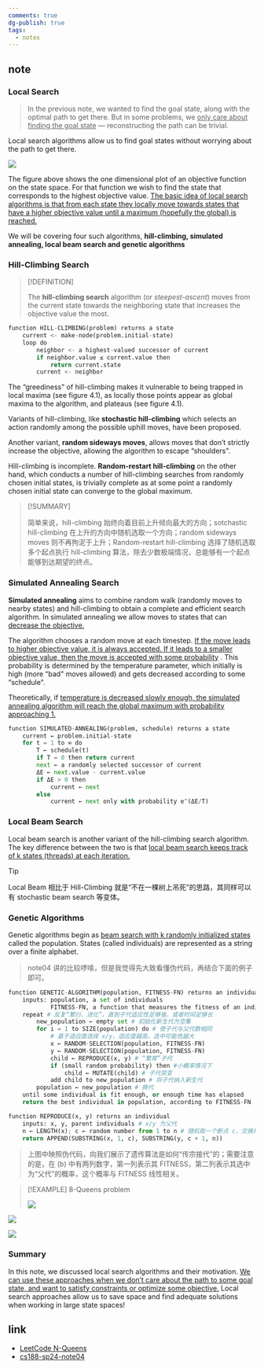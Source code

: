 ```yaml
---
comments: true
dg-publish: true
tags:
  - notes
---
```


## note

### Local Search

> In the previous note, we wanted to find the goal state, along with the optimal path to get there. But in some problems, we <u>only care about finding the goal state</u>  — reconstructing the path can be trivial.

Local search algorithms allow us to find goal states without worrying about the path to get there.

![](attachments/04_Local-Search.png)

The figure above shows the one dimensional plot of an objective function on the state space. For that function we wish to find the state that corresponds to the highest objective value. <u>The basic idea of local search algorithms is that from each state they locally move towards states that have a higher objective value until a maximum (hopefully the global) is reached. </u> 

We will be covering four such algorithms, **hill-climbing, simulated annealing, local beam search and genetic algorithms**

### Hill-Climbing Search

> [!DEFINITION]
>
> The **hill-climbing search** algorithm (or _steepest-ascent_) moves from the current state towards the neighboring state that increases the objective value the most.

```python title="pseudocode for hill-climbing"
function HILL-CLIMBING(problem) returns a state
    current <- make-node(problem.initial-state)
    loop do
        neighbor <- a highest-valued successor of current
        if neighbor.value ≤ current.value then
            return current.state
        current <- neighbor
```

The “greediness" of hill-climbing makes it vulnerable to being trapped in local maxima (see figure 4.1), as locally those points appear as global maxima to the algorithm, and plateaus (see figure 4.1). 

Variants of hill-climbing, like **stochastic hill-climbing** which selects an action randomly among the possible uphill moves, have been proposed. 

Another variant, **random sideways moves**, allows moves that don’t strictly increase the objective, allowing the algorithm to escape “shoulders".

Hill-climbing is incomplete. **Random-restart hill-climbing** on the other hand, which conducts a number of hill-climbing searches from randomly chosen initial states, is trivially complete as at some point a randomly chosen initial state can converge to the global maximum.

> [!SUMMARY]
>
> 简单来说，hill-climbing 始终向着目前上升倾向最大的方向；sotchastic hill-climbing 在上升的方向中随机选取一个方向；random sideways moves 则不再拘泥于上升；Random-restart hill-climbing 选择了随机选取多个起点执行 hill-climbing 算法，除去少数极端情况，总能够有一个起点能够到达期望的终点。

### Simulated Annealing Search

**Simulated annealing** aims to combine random walk (randomly moves to nearby states) and hill-climbing to obtain a complete and efficient search algorithm. In simulated annealing we allow moves to states that can <u>decrease the objective.</u> 

The algorithm chooses a random move at each timestep. <u>If the move leads to higher objective value, it is always accepted. If it leads to a smaller objective value, then the move is accepted with some probability</u> . This probability is determined by the temperature parameter, which initially is high (more “bad" moves allowed) and gets decreased according to some “schedule". 

Theoretically, if <u>temperature is decreased slowly enough, the simulated annealing algorithm will reach the global maximum with probability approaching 1.</u> 

```python title="pseudocode for simulated annealing"
function SIMULATED-ANNEALING(problem, schedule) returns a state
    current ← problem.initial-state
    for t = 1 to ∞ do
        T ← schedule(t)
        if T = 0 then return current
        next ← a randomly selected successor of current
        ΔE ← next.value - current.value
        if ΔE > 0 then
            current ← next
        else
            current ← next only with probability e^(ΔE/T)
```

### Local Beam Search

Local beam search is another variant of the hill-climbing search algorithm. The key difference between the two is that <u>local beam search keeps track of k states (threads) at each iteration.</u> 

> [!TIP]
>
> Local Beam 相比于 Hill-Climbing 就是“不在一棵树上吊死”的思路，其同样可以有 stochastic beam search 等变体。

### Genetic Algorithms

Genetic algorithms begin as <u>beam search with k randomly initialized states</u>  called the population. States (called individuals) are represented as a string over a finite alphabet.

> note04 讲的比较啰嗦，但是我觉得先大致看懂伪代码，再结合下面的例子即可。

```python title="pseudocode for genetic algorithm"
function GENETIC-ALGORITHM(population, FITNESS-FN) returns an individual
    inputs: population, a set of individuals
            FITNESS-FN, a function that measures the fitness of an individual
    repeat # 反复“繁衍、进化”，直到子代适应性足够强，或者时间足够长
        new_population ← empty set # 初始化新生代为空集
        for i = 1 to SIZE(population) do # 使子代与父代数相同
            # 基于适应度选择 x/y，适应度越高，选中可能性越大
            x ← RANDOM-SELECTION(population, FITNESS-FN) 
            y ← RANDOM-SELECTION(population, FITNESS-FN)
            child ← REPRODUCE(x, y) # “繁育”子代
            if (small random probability) then #小概率情况下 
                child ← MUTATE(child) # 子代突变
            add child to new_population # 将子代纳入新生代
        population ← new_population # 换代
    until some individual is fit enough, or enough time has elapsed
    return the best individual in population, according to FITNESS-FN

function REPRODUCE(x, y) returns an individual
    inputs: x, y, parent individuals # x/y 为父代
    n ← LENGTH(x); c ← random number from 1 to n # 随机取一个断点 c，交换片段
    return APPEND(SUBSTRING(x, 1, c), SUBSTRING(y, c + 1, n))
```

> 上图中映照伪代码，向我们展示了遗传算法是如何“传宗接代”的；需要注意的是，在 (b) 中有两列数字，第一列表示其 FITNESS，第二列表示其选中为“父代”的概率，这个概率与 FITNESS 线性相关。

> [!EXAMPLE] 8-Queens problem
>
> ![](attachments/04_Local-Search-1.png)

![](attachments/04_Local-Search-2.png)

![](attachments/04_Local-Search-3.png)

### Summary

In this note, we discussed local search algorithms and their motivation. <u>We can use these approaches when we don’t care about the path to some goal state, and want to satisfy constraints or optimize some objective.</u>  Local search approaches allow us to save space and find adequate solutions when working in large state spaces!

## link

- [LeetCode N-Queens]()
- [cs188-sp24-note04](../materials/original_note/cs188-sp24-note04.pdf)